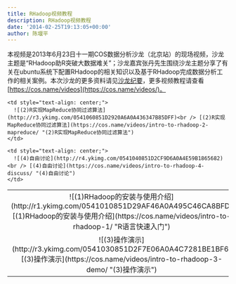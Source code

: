 ```yaml
---
title: RHadoop视频教程
description: RHadoop视频教程
date: '2014-02-25T19:13:05+00:00'
author: 陈堰平
---
```


本视频是2013年6月23日十一期COS数据分析沙龙（北京站）的现场视频，沙龙主题是“RHadoop助R突破大数据难关”；沙龙嘉宾张丹先生围绕沙龙主题分享了有关在ubuntu系统下配置RHadoop的相关知识以及基于RHadoop完成数据分析工作的相关案例。本次沙龙的更多资料请见[沙龙纪要](/2013/07/beijing-cos-salon-june-2013/)，更多视频教程请查看 [https://cos.name/videos](https://cos.name/videos/)。

<table>
  <tr>
    <td style="text-align: center;">
      ![(1)RHadoop的安装与使用介绍](http://r1.ykimg.com/0541010851D29AF46A0A495C46CA8BFD)<br /> [(1)RHadoop的安装与使用介绍](https://cos.name/videos/intro-to-rhadoop-1/ "R语言快速入门")
    </td>
    
    <td style="text-align: center;">
      ![(2)R实现MapReduce协同过滤算法](http://r3.ykimg.com/0541060851D2920A6A0A436347B85DFF)<br /> [(2)R实现MapReduce协同过滤算法](https://cos.name/videos/intro-to-rhadoop-2-mapreduce/ "(2)R实现MapReduce协同过滤算法")
    </td>
  </tr>
  
  <tr>
    <td style="text-align: center;">
      ![(3)操作演示](http://r3.ykimg.com/0541030851D2F7E06A0A4C7281BE1BF6)<br /> [(3)操作演示](https://cos.name/videos/intro-to-rhadoop-3-demo/ "(3)操作演示")
    </td>
    
    <td style="text-align: center;">
      ![(4)自由讨论](http://r4.ykimg.com/0541040851D2CF9D6A0A4E59B1865682)<br /> [(4)自由讨论](https://cos.name/videos/intro-to-rhadoop-4-discuss/ "(4)自由讨论")
    </td>
  </tr>
</table>
